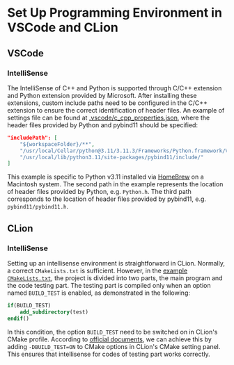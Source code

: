 # Set Up Programming Environment in VSCode and CLion

## VSCode
### IntelliSense

The IntelliSense of C++ and Python is supported through C/C++ extension and Python extension provided by Microsoft. After installing these extensions, custom include paths need to be configured in the C/C++ extension to ensure the correct identification of header files. An example of settings file can be found at [.vscode/c_cpp_properties.json](https://github.com/yaozhenghangma/hybrid_programming/tree/main/.vscode/c_cpp_properties.json), where the header files provided by Python and pybind11 should be specified:
```json
"includePath": [
    "${workspaceFolder}/**",
    "/usr/local/Cellar/python@3.11/3.11.3/Frameworks/Python.framework/Versions/3.11/include/python3.11/",
    "/usr/local/lib/python3.11/site-packages/pybind11/include/"
]
```
This example is specific to Python v3.11 installed via [HomeBrew](https://brew.sh) on a Macintosh system. The second path in the example represents the location of header files provided by Python, e.g. `Python.h`. The third path corresponds to the location of header files provided by pybind11, e.g. `pybind11/pybind11.h`.

## CLion
### IntelliSense
Setting up an intellisense environment is straightforward in CLion. Normally, a correct `CMakeLists.txt` is sufficient.
However, in the [example `CMakeLists.txt`](https://github.com/yaozhenghangma/hybrid_programming/blob/main/CMakeLists.txt), the project is divided into
two parts, the main program and the code testing part. The testing part is compiled only when an option named
`BUILD_TEST` is enabled, as demonstrated in the following:
```cmake
if(BUILD_TEST)
    add_subdirectory(test)
endif()
```
In this condition, the option `BUILD_TEST` need to be switched on in CLion's CMake profile.
According to [official documents](https://www.jetbrains.com/help/clion/cmake-profile.html),
we can achieve this by adding `-DBUILD_TEST=ON` to CMake options in CLion's CMake setting panel. This ensures
that intellisense for codes of testing part works correctly.
